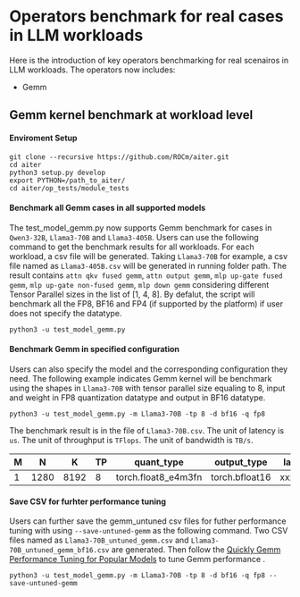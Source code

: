 # Operators benchmark for real cases in LLM workloads


Here is the introduction of key operators benchmarking for real scenairos in LLM workloads. The operators now includes:
* Gemm


## Gemm kernel benchmark at workload level

#### Enviroment Setup
```
git clone --recursive https://github.com/ROCm/aiter.git
cd aiter
python3 setup.py develop
export PYTHON=/path_to_aiter/
cd aiter/op_tests/module_tests
```

#### Benchmark all Gemm cases in all supported models
The test_model_gemm.py now supports Gemm benchmark for cases in `Qwen3-32B`, `Llama3-70B` and `Llama3-405B`.
Users can use the following command to get the benchmark results for all workloads. For each workload, a csv file will be generated. Taking `Llama3-70B` for example, a csv file named as `Llama3-405B.csv` will be generated in running folder path. The result contains `attn qkv fused gemm`, `attn output gemm`, `mlp up-gate fused gemm`, `mlp up-gate non-fused gemm`, `mlp down gemm` considering different Tensor Parallel sizes in the list of [1, 4, 8]. By defalut, the script will benchmark all the FP8, BF16 and FP4 (if supported by the platform) if user does not specify the datatype.
```
python3 -u test_model_gemm.py
```
#### Benchmark Gemm in specified configuration
Users can also specify the model and the corresponding configuration they need. The following example indicates Gemm kernel will be benchmark using the shapes in `Llama3-70B` with tensor parallel size equaling to 8, input and weight in FP8 quantization datatype and output in BF16 datatype.
```
python3 -u test_model_gemm.py -m Llama3-70B -tp 8 -d bf16 -q fp8
```
The benchmark result is in the file of `Llama3-70B.csv`. The unit of latency is `us`. The unit of throughput is `TFlops`. The unit of bandwidth is `TB/s`.

|**M**|**N**|**K**|**TP**|  **quant_type**   |**output_type**|**latency**|**throughput**|**bandwidth**|
|-----|-----|-----|------|-------------------|---------------|-----------|--------------|-------------|
|1    |1280 |8192 |   8  |torch.float8_e4m3fn| torch.bfloat16|xxxxxxxx   |xxxxxxxx      |xxxxxxxx     |

#### Save CSV for furhter performance tuning
Users can further save the gemm_untuned csv files for futher performance tuning with using `--save-untuned-gemm` as the following command. Two CSV files named as `Llama3-70B_untuned_gemm.csv` and `Llama3-70B_untuned_gemm_bf16.csv` are generated. Then follow the [Quickly Gemm Performance Tuning for Popular Models](https://github.com/ROCm/aiter/blob/main/aiter/configs/model_configs/README.md) to tune Gemm performance .
```
python3 -u test_model_gemm.py -m Llama3-70B -tp 8 -d bf16 -q fp8 --save-untuned-gemm
```
